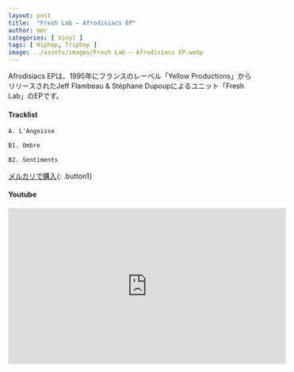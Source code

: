 ```yaml
---
layout: post
title:  "Fresh Lab – Afrodisiacs EP"
author: mmr
categories: [ Vinyl ]
tags: [ Hiphop, Triphop ]
image: ../assets/images/Fresh Lab – Afrodisiacs EP.webp
---
```


Afrodisiacs EPは、1995年にフランスのレーベル「Yellow Productions」からリリースされたJeff Flambeau & Stéphane Dupoupによるユニット「Fresh Lab」のEPです。

#### Tracklist
```md
A. L'Angoisse

B1. Ombre

B2. Sentiments
```

[メルカリで購入](https://jp.mercari.com/item/m38141489136){: .button1}

#### Youtube
<iframe width="560" height="315" src="https://www.youtube.com/embed/Lxw7d8xU57Y?si=fme74B_LWo3GGHq5" title="YouTube video player" frameborder="0" allow="accelerometer; autoplay; clipboard-write; encrypted-media; gyroscope; picture-in-picture; web-share" referrerpolicy="strict-origin-when-cross-origin" allowfullscreen></iframe>